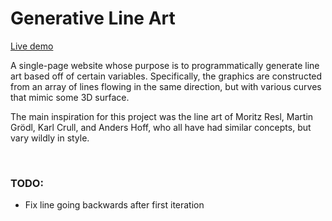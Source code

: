 # Generative Line Art

[Live demo](https://wyattades.github.com/generative-line-art)

A single-page website whose purpose is to programmatically generate line art based off of certain variables. Specifically, the graphics are constructed from an array of lines flowing in the same direction, but with various curves that mimic some 3D surface.

The main inspiration for this project was the line art of Moritz Resl, Martin Grödl, Karl Crull, and Anders Hoff, who all have had similar concepts, but vary wildly in style.

<br/>

### TODO:
- Fix line going backwards after first iteration
